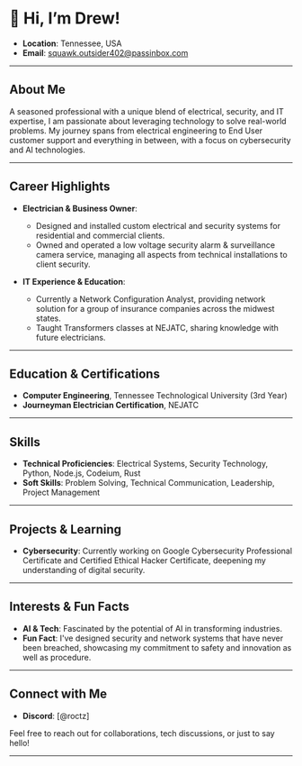 # 👋 Hi, I’m Drew!

- **Location**: Tennessee, USA
- **Email**: squawk.outsider402@passinbox.com

---

## About Me

A seasoned professional with a unique blend of electrical, security, and IT expertise, I am passionate about leveraging technology to solve real-world problems. My journey spans from electrical engineering to End User customer support and everything in between, with a focus on cybersecurity and AI technologies.

---

## Career Highlights

- **Electrician & Business Owner**: 
  - Designed and installed custom electrical and security systems for residential and commercial clients.
  - Owned and operated a low voltage security alarm & surveillance camera service, managing all aspects from technical installations to client security.

- **IT Experience & Education**:
  - Currently a Network Configuration Analyst, providing network solution for a group of insurance companies across the midwest states.
  - Taught Transformers classes at NEJATC, sharing knowledge with future electricians.

---

## Education & Certifications

- **Computer Engineering**, Tennessee Technological University (3rd Year)
- **Journeyman Electrician Certification**, NEJATC

---

## Skills

- **Technical Proficiencies**: Electrical Systems, Security Technology, Python, Node.js, Codeium, Rust
- **Soft Skills**: Problem Solving, Technical Communication, Leadership, Project Management

---

## Projects & Learning

- **Cybersecurity**: Currently working on Google Cybersecurity Professional Certificate and Certified Ethical Hacker Certificate, deepening my understanding of digital security.

---

## Interests & Fun Facts

- **AI & Tech**: Fascinated by the potential of AI in transforming industries.
- **Fun Fact**: I've designed security and network systems that have never been breached, showcasing my commitment to safety and innovation as well as procedure.

---

## Connect with Me

- **Discord**: [@roctz]

Feel free to reach out for collaborations, tech discussions, or just to say hello!

---

<!-- GitHub Stats -->
<!-- Add GitHub stats here using a service like github-readme-stats -->
